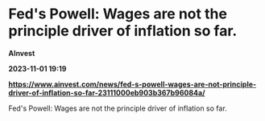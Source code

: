 # Fed's Powell: Wages are not the principle driver of inflation so far.
**AInvest**

**2023-11-01 19:19**

**https://www.ainvest.com/news/fed-s-powell-wages-are-not-principle-driver-of-inflation-so-far-23111000eb903b367b96084a/**

Fed's Powell: Wages are not the principle driver of inflation so far.